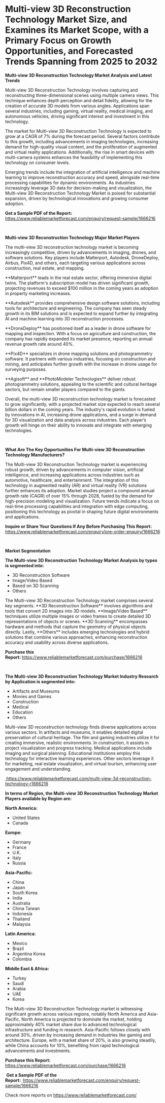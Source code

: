 <p><h1>Multi-view 3D Reconstruction Technology Market Size, and Examines its Market Scope, with a Primary Focus on Growth Opportunities, and Forecasted Trends Spanning from 2025 to 2032</h1></p><p><strong>Multi-view 3D Reconstruction Technology Market Analysis and Latest Trends</strong></p>
<p><p>Multi-view 3D Reconstruction Technology involves capturing and reconstructing three-dimensional scenes using multiple camera views. This technique enhances depth perception and detail fidelity, allowing for the creation of accurate 3D models from various angles. Applications span several industries, including gaming, virtual reality, medical imaging, and autonomous vehicles, driving significant interest and investment in this technology.</p><p>The market for Multi-view 3D Reconstruction Technology is expected to grow at a CAGR of 7% during the forecast period. Several factors contribute to this growth, including advancements in imaging technologies, increasing demand for high-quality visual content, and the proliferation of augmented and virtual reality applications. Additionally, the rise in smart devices with multi-camera systems enhances the feasibility of implementing this technology on consumer levels.</p><p>Emerging trends include the integration of artificial intelligence and machine learning to improve reconstruction accuracy and speed, alongside real-time processing capabilities for dynamic environments. As industries increasingly leverage 3D data for decision-making and visualization, the Multi-view 3D Reconstruction Technology Market is poised for substantial expansion, driven by technological innovations and growing consumer adoption.</p></p>
<p><strong>Get a Sample PDF of the Report:&nbsp;</strong> <a href="https://www.reliablemarketforecast.com/enquiry/request-sample/1666216?utm_campaign=2324&utm_medium=2&utm_source=Github&utm_content=ia&utm_term=11032025&utm_id=multi-view-3d-reconstruction-technology">https://www.reliablemarketforecast.com/enquiry/request-sample/1666216</a></p>
<p>&nbsp;</p>
<p><strong>Multi-view 3D Reconstruction Technology Major Market Players</strong></p>
<p><p>The multi-view 3D reconstruction technology market is becoming increasingly competitive, driven by advancements in imaging, drones, and software solutions. Key players include Matterport, Autodesk, DroneDeploy, Airbus, Pix4D, and others, each targeting various applications across construction, real estate, and mapping.</p><p>**Matterport** leads in the real estate sector, offering immersive digital twins. The platform's subscription model has driven significant growth, projecting revenues to exceed $100 million in the coming years as adoption in property marketing increases.</p><p>**Autodesk** provides comprehensive design software solutions, including tools for architecture and engineering. The company has seen steady growth in its BIM solutions and is expected to expand further by integrating AI and machine learning into 3D reconstruction processes.</p><p>**DroneDeploy** has positioned itself as a leader in drone software for mapping and inspection. With a focus on agriculture and construction, the company has rapidly expanded its market presence, reporting an annual revenue growth rate around 40%.</p><p>**Pix4D** specializes in drone mapping solutions and photogrammetry software. It partners with various industries, focusing on construction and mining, and anticipates further growth with the increase in drone usage for surveying purposes.</p><p>**Agisoft** and **PhotoModeler Technologies** deliver robust photogrammetry solutions, appealing to the scientific and cultural heritage sectors, but remain smaller players compared to the giants.</p><p>Overall, the multi-view 3D reconstruction technology market is forecasted to grow significantly, with a projected market size expected to reach several billion dollars in the coming years. The industry's rapid evolution is fueled by innovations in AI, increasing drone applications, and a surge in demand for 3D visualization and data analysis across industries. Each player’s growth will hinge on their ability to innovate and integrate with emerging technologies.</p></p>
<p>&nbsp;</p>
<p><strong>What Are The Key Opportunities For Multi-view 3D Reconstruction Technology Manufacturers?</strong></p>
<p><p>The Multi-view 3D Reconstruction Technology market is experiencing robust growth, driven by advancements in computer vision, artificial intelligence, and increasing applications across industries such as automotive, healthcare, and entertainment. The integration of this technology in augmented reality (AR) and virtual reality (VR) solutions further enhances its adoption. Market studies project a compound annual growth rate (CAGR) of over 15% through 2028, fueled by the demand for high-precision modeling and visualization. Future trends indicate a focus on real-time processing capabilities and integration with edge computing, positioning this technology as pivotal in shaping future digital environments and applications.</p></p>
<p><strong>Inquire or Share Your Questions If Any Before Purchasing This Report:</strong> <a href="https://www.reliablemarketforecast.com/enquiry/pre-order-enquiry/1666216?utm_campaign=2324&utm_medium=2&utm_source=Github&utm_content=ia&utm_term=11032025&utm_id=multi-view-3d-reconstruction-technology">https://www.reliablemarketforecast.com/enquiry/pre-order-enquiry/1666216</a></p>
<p>&nbsp;</p>
<p><strong>Market Segmentation</strong></p>
<p><strong>The Multi-view 3D Reconstruction Technology Market Analysis by types is segmented into:</strong></p>
<p><ul><li>3D Reconstruction Software</li><li>Image/Video Based</li><li>Based on 3D Scanning</li><li>Others</li></ul></p>
<p><p>The Multi-view 3D Reconstruction Technology market comprises several key segments. **3D Reconstruction Software** involves algorithms and tools that convert 2D images into 3D models. **Image/Video Based** techniques utilize multiple images or video frames to create detailed 3D representations of objects or scenes. **3D Scanning** encompasses hardware and methods that capture the geometry of physical objects directly. Lastly, **Others** includes emerging technologies and hybrid solutions that combine various approaches, enhancing reconstruction accuracy and usability across diverse applications.</p></p>
<p><strong>Purchase this Report:&nbsp;</strong><a href="https://www.reliablemarketforecast.com/purchase/1666216?utm_campaign=2324&utm_medium=2&utm_source=Github&utm_content=ia&utm_term=11032025&utm_id=multi-view-3d-reconstruction-technology">https://www.reliablemarketforecast.com/purchase/1666216</a></p>
<p>&nbsp;</p>
<p><strong>The Multi-view 3D Reconstruction Technology Market Industry Research by Application is segmented into:</strong></p>
<p><ul><li>Artifacts and Museums</li><li>Movies and Games</li><li>Construction</li><li>Medical</li><li>Education</li><li>Others</li></ul></p>
<p><p>Multi-view 3D reconstruction technology finds diverse applications across various sectors. In artifacts and museums, it enables detailed digital preservation of cultural heritage. The film and gaming industries utilize it for creating immersive, realistic environments. In construction, it assists in project visualization and progress tracking. Medical applications include imaging and surgical planning. Educational institutions employ this technology for interactive learning experiences. Other sectors leverage it for marketing, real estate visualization, and virtual tourism, enhancing user engagement and understanding.</p></p>
<p><a href="https://www.reliablemarketforecast.com/multi-view-3d-reconstruction-technology-r1666216?utm_campaign=2324&utm_medium=2&utm_source=Github&utm_content=ia&utm_term=11032025&utm_id=multi-view-3d-reconstruction-technology">&nbsp;https://www.reliablemarketforecast.com/multi-view-3d-reconstruction-technology-r1666216</a></p>
<p><strong>In terms of Region, the Multi-view 3D Reconstruction Technology Market Players available by Region are:</strong></p>
<p>
    <p> <strong> North America: </strong>
        <ul>
            <li>United States</li>
            <li>Canada</li>
        </ul>
        </p> 
    <p> <strong> Europe: </strong>
        <ul>
            <li>Germany</li>
            <li>France</li>
            <li>U.K.</li>
            <li>Italy</li>
            <li>Russia</li>
        </ul>
        </p> 
    <p> <strong> Asia-Pacific: </strong>
        <ul>
            <li>China</li>
            <li>Japan</li>
            <li>South Korea</li>
            <li>India</li>
            <li>Australia</li>
            <li>China Taiwan</li>
            <li>Indonesia</li>
            <li>Thailand</li>
            <li>Malaysia</li>
        </ul>
        </p> 
    <p> <strong> Latin America: </strong>
        <ul>
            <li>Mexico</li>
            <li>Brazil</li>
            <li>Argentina Korea</li>
            <li>Colombia</li>
        </ul>
        </p> 
    <p> <strong> Middle East & Africa: </strong>
        <ul>
            <li>Turkey</li>
            <li>Saudi</li>
            <li>Arabia</li>
            <li>UAE</li>
            <li>Korea</li>
        </ul>
    </p>
    </p>
<p><p>The Multi-view 3D Reconstruction Technology market is witnessing significant growth across various regions, notably North America and Asia-Pacific. North America is projected to dominate the market, holding approximately 40% market share due to advanced technological infrastructure and funding in research. Asia-Pacific follows closely with around 30%, driven by increasing demand in industries like gaming and architecture. Europe, with a market share of 20%, is also growing steadily, while China accounts for 10%, benefiting from rapid technological advancements and investments.</p></p>
<p><strong>Purchase this Report: </strong><a href="https://www.reliablemarketforecast.com/purchase/1666216?utm_campaign=2324&utm_medium=2&utm_source=Github&utm_content=ia&utm_term=11032025&utm_id=multi-view-3d-reconstruction-technology">https://www.reliablemarketforecast.com/purchase/1666216</a></p>
<p>&nbsp;<strong>Get a Sample PDF of the Report:&nbsp;&nbsp;</strong><a href="https://www.reliablemarketforecast.com/enquiry/request-sample/1666216?utm_campaign=2324&utm_medium=2&utm_source=Github&utm_content=ia&utm_term=11032025&utm_id=multi-view-3d-reconstruction-technology">https://www.reliablemarketforecast.com/enquiry/request-sample/1666216</a></p>
<p><strong></strong></p>
<p>Check more reports on <a href="https://www.reliablemarketforecast.com/?utm_campaign=2324&utm_medium=2&utm_source=Github&utm_content=ia&utm_term=11032025&utm_id=multi-view-3d-reconstruction-technology">https://www.reliablemarketforecast.com/</a></p>